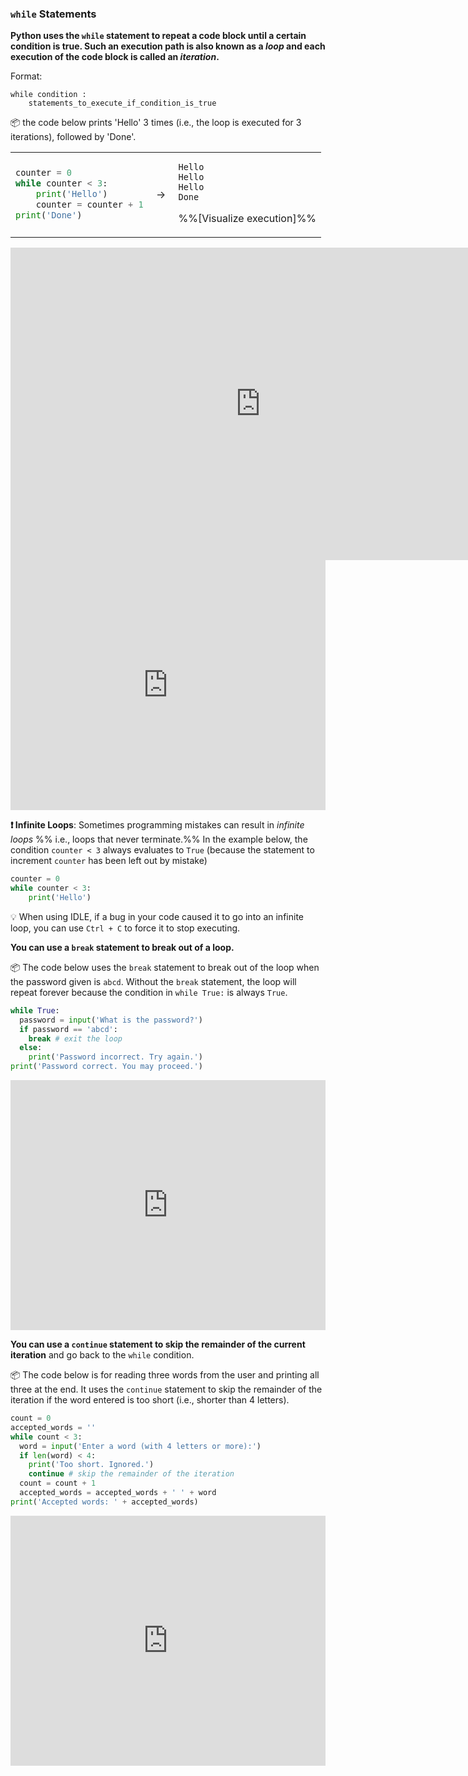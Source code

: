 ### `while` Statements

**Python uses the `while` statement to repeat a code block until a certain condition is true. Such an execution path is also known as a _loop_ and each execution of the code block is called an _iteration_.**

Format:
```
while condition :
    statements_to_execute_if_condition_is_true
```
<tip-box>

:package: the code below prints 'Hello' 3 times (i.e., the loop is executed for 3 iterations), followed by 'Done'.

<table>
<tr>
  <td>

```python
counter = 0
while counter < 3:
    print('Hello')
    counter = counter + 1
print('Done')
```
  </td>
  <td>&nbsp;→&nbsp;</td>
  <td>
  
```
Hello
Hello
Hello
Done
```
<trigger trigger="click" for="modal:multipleHello-pyTutor">%%[Visualize execution]%%</trigger>  
  </td>
</tr>
</table>

<modal large title="Code with a simple `if` condition" id="modal:multipleHello-pyTutor">

<iframe width="800" height="500" frameborder="0" src="http://pythontutor.com/iframe-embed.html#code=counter%20%3D%200%0Awhile%20counter%20%3C%203%3A%0A%20%20%20%20print%28'Hello'%29%0A%20%20%20%20counter%20%3D%20counter%20%2B%201%0Aprint%28'Done'%29&codeDivHeight=400&codeDivWidth=350&cumulative=false&curInstr=10&heapPrimitives=false&origin=opt-frontend.js&py=3&rawInputLstJSON=%5B%5D&textReferences=false"> </iframe>

</modal>

<panel type="seamless" header="%%:computer: Try your own%%">

<iframe height="400px" width="100%" src="https://repl.it/@pythonbasics/hello-thrice?lite=true" scrolling="no" frameborder="no" allowtransparency="true" allowfullscreen="true" sandbox="allow-forms allow-pointer-lock allow-popups allow-same-origin allow-scripts allow-modals"></iframe>

</panel><p/>

</tip-box>

<tip-box>

**:exclamation: Infinite Loops**: Sometimes programming mistakes can result in _infinite loops_ %%&nbsp;i.e., loops that never terminate.%% In the example below, the condition `counter < 3` always evaluates to `True` (because the statement to increment `counter` has been left out by mistake)

```python
counter = 0
while counter < 3:
    print('Hello')
```

:bulb: When using IDLE, if a bug in your code caused it to go into an infinite loop,  you can use `Ctrl + C` to force it to stop executing.

</tip-box>

<panel type="danger" type="danger" header=":muscle: Exercise: Vending Machine - Add Loop" expanded no-close>
  <include src="e-vending-oneCoin.md" />
</panel>
<panel type="danger" header=":muscle: Exercise: Vending Machine - Accept Multiple Coins" expanded no-close>
  <include src="e-vending-multipleCoins.md" />
</panel><p/>  

**You can use a `break` statement to break out of a loop.**

<tip-box> 

:package: The code below uses the `break` statement to break out of the loop when the password given is `abcd`. Without the `break` statement, the loop will repeat forever because the condition in `while True:` is always `True`. 

```python
while True:
  password = input('What is the password?')
  if password == 'abcd':
    break # exit the loop
  else:
    print('Password incorrect. Try again.')
print('Password correct. You may proceed.')
```

<panel type="seamless" header="%%:computer: Try your own%%">

<iframe height="400px" width="100%" src="https://repl.it/@pythonbasics/password-loop?lite=true" scrolling="no" frameborder="no" allowtransparency="true" allowfullscreen="true" sandbox="allow-forms allow-pointer-lock allow-popups allow-same-origin allow-scripts allow-modals"></iframe>

</panel><p/>

</tip-box>

<panel type="danger" header=":muscle: Exercise: Vending Machine - Allow Abort" expanded no-close>
  <include src="e-vending-allowAbort.md" />
</panel><p/> 

**You can use a `continue` statement to skip the remainder of the current iteration** and go back to the `while` condition.

<tip-box> 

:package: The code below is for reading three words from the user and printing all three at the end. It uses the `continue` statement to skip the remainder of the iteration if the word entered is too short (i.e., shorter than 4 letters). 

```python
count = 0
accepted_words = ''
while count < 3:
  word = input('Enter a word (with 4 letters or more):')
  if len(word) < 4:
    print('Too short. Ignored.')
    continue # skip the remainder of the iteration
  count = count + 1
  accepted_words = accepted_words + ' ' + word
print('Accepted words: ' + accepted_words)
```

<panel type="seamless" header="%%:computer: Try your own%%">

<iframe height="400px" width="100%" src="https://repl.it/@pythonbasics/three-words?lite=true" scrolling="no" frameborder="no" allowtransparency="true" allowfullscreen="true" sandbox="allow-forms allow-pointer-lock allow-popups allow-same-origin allow-scripts allow-modals"></iframe>

</panel><p/>

</tip-box>

<panel type="danger" header=":muscle: Exercise: Vending Machine - Legit Coins" expanded no-close>
  <include src="e-vending-legitCoins.md" />
</panel><p/>